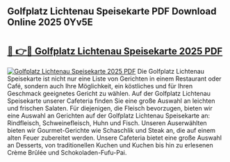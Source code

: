 ## Golfplatz Lichtenau Speisekarte PDF Download Online 2025 0Yv5E

# <h2><a href="http://gcb41y.nevu.top/?p=Golfplatz+Lichtenau+Speisekarte">🔗 👉🔴 Golfplatz Lichtenau Speisekarte 2025 PDF</a></h2>

[![Golfplatz Lichtenau Speisekarte 2025 PDF](https://i.imgur.com/dBaPXMq.png)](http://gcb41y.nevu.top/?p=Golfplatz+Lichtenau+Speisekarte)
Die Golfplatz Lichtenau Speisekarte ist nicht nur eine Liste von Gerichten in einem Restaurant oder Café, sondern auch Ihre Möglichkeit, ein köstliches und für Ihren Geschmack geeignetes Gericht zu wählen. Auf der Golfplatz Lichtenau Speisekarte unserer Cafeteria finden Sie eine große Auswahl an leichten und frischen Salaten. Für diejenigen, die Fleisch bevorzugen, bieten wir eine Auswahl an Gerichten auf der Golfplatz Lichtenau Speisekarte an: Rindfleisch, Schweinefleisch, Huhn und Fisch. Unseren Auserwählten bieten wir Gourmet-Gerichte wie Schaschlik und Steak an, die auf einem alten Feuer zubereitet werden. Unsere Cafeteria bietet eine große Auswahl an Desserts, von traditionellen Kuchen und Kuchen bis hin zu erlesenen Crème Brûlée und Schokoladen-Fufu-Pai.
